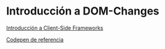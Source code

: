 # Introducción a DOM-Changes

[Introducción a Client-Side Frameworks](https://developer.mozilla.org/en-US/docs/Learn/Tools_and_testing/Client-side_JavaScript_frameworks/Introduction)

[Codepen de referencia](https://codepen.io/mxmason/pen/XWbPNmw)
